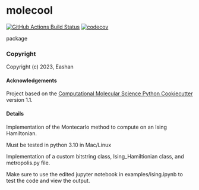 molecool
==============================
[//]: # (Badges)
[![GitHub Actions Build Status](https://github.com/REPLACE_WITH_OWNER_ACCOUNT/molecool/workflows/CI/badge.svg)](https://github.com/REPLACE_WITH_OWNER_ACCOUNT/molecool/actions?query=workflow%3ACI)
[![codecov](https://codecov.io/gh/REPLACE_WITH_OWNER_ACCOUNT/molecool/branch/main/graph/badge.svg)](https://codecov.io/gh/REPLACE_WITH_OWNER_ACCOUNT/molecool/branch/main)


package

### Copyright

Copyright (c) 2023, Eashan


#### Acknowledgements
 
Project based on the 
[Computational Molecular Science Python Cookiecutter](https://github.com/molssi/cookiecutter-cms) version 1.1.


#### Details

Implementation of the Montecarlo method to compute on an Ising Hamiltonian.

Must be tested in python 3.10 in Mac/Linux

Implementation of a custom bitstring class, Ising_Hamiltionian class, and metropolis.py file.

Make sure to use the edited jupyter notebook in examples/ising.ipynb to test the code and view the output.


